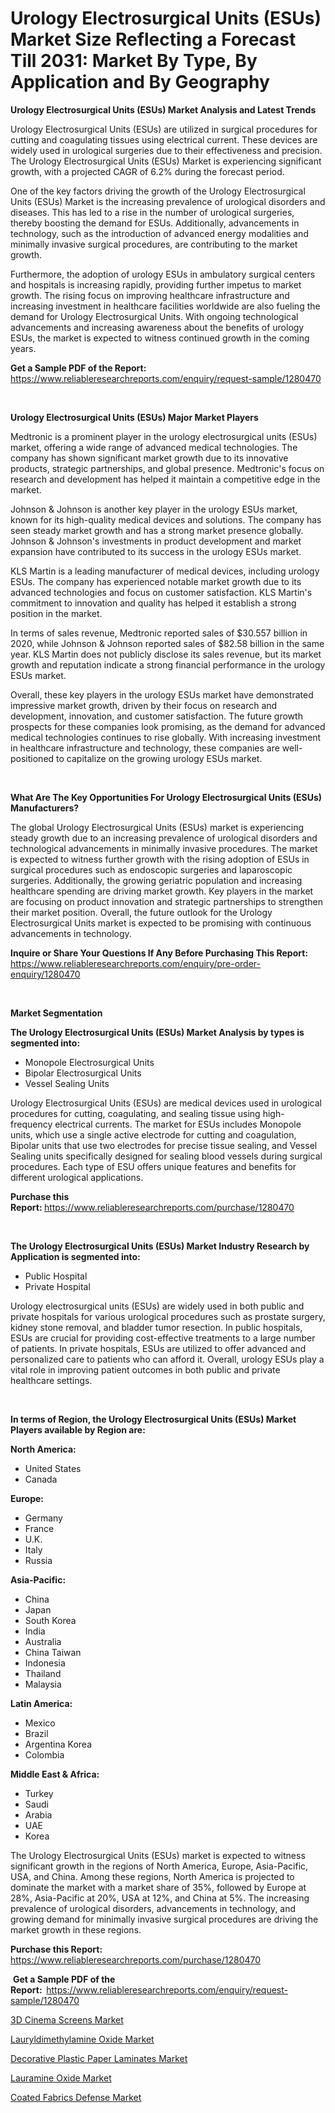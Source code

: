 <p><h1>Urology Electrosurgical Units (ESUs) Market Size Reflecting a Forecast Till 2031: Market By Type, By Application and By Geography</h1></p><p><strong>Urology Electrosurgical Units (ESUs) Market Analysis and Latest Trends</strong></p>
<p><p>Urology Electrosurgical Units (ESUs) are utilized in surgical procedures for cutting and coagulating tissues using electrical current. These devices are widely used in urological surgeries due to their effectiveness and precision. The Urology Electrosurgical Units (ESUs) Market is experiencing significant growth, with a projected CAGR of 6.2% during the forecast period. </p><p>One of the key factors driving the growth of the Urology Electrosurgical Units (ESUs) Market is the increasing prevalence of urological disorders and diseases. This has led to a rise in the number of urological surgeries, thereby boosting the demand for ESUs. Additionally, advancements in technology, such as the introduction of advanced energy modalities and minimally invasive surgical procedures, are contributing to the market growth.</p><p>Furthermore, the adoption of urology ESUs in ambulatory surgical centers and hospitals is increasing rapidly, providing further impetus to market growth. The rising focus on improving healthcare infrastructure and increasing investment in healthcare facilities worldwide are also fueling the demand for Urology Electrosurgical Units. With ongoing technological advancements and increasing awareness about the benefits of urology ESUs, the market is expected to witness continued growth in the coming years.</p></p>
<p><strong>Get a Sample PDF of the Report:&nbsp;</strong> <a href="https://www.reliableresearchreports.com/enquiry/request-sample/1280470">https://www.reliableresearchreports.com/enquiry/request-sample/1280470</a></p>
<p>&nbsp;</p>
<p><strong>Urology Electrosurgical Units (ESUs) Major Market Players</strong></p>
<p><p>Medtronic is a prominent player in the urology electrosurgical units (ESUs) market, offering a wide range of advanced medical technologies. The company has shown significant market growth due to its innovative products, strategic partnerships, and global presence. Medtronic's focus on research and development has helped it maintain a competitive edge in the market.</p><p>Johnson & Johnson is another key player in the urology ESUs market, known for its high-quality medical devices and solutions. The company has seen steady market growth and has a strong market presence globally. Johnson & Johnson's investments in product development and market expansion have contributed to its success in the urology ESUs market.</p><p>KLS Martin is a leading manufacturer of medical devices, including urology ESUs. The company has experienced notable market growth due to its advanced technologies and focus on customer satisfaction. KLS Martin's commitment to innovation and quality has helped it establish a strong position in the market.</p><p>In terms of sales revenue, Medtronic reported sales of $30.557 billion in 2020, while Johnson & Johnson reported sales of $82.58 billion in the same year. KLS Martin does not publicly disclose its sales revenue, but its market growth and reputation indicate a strong financial performance in the urology ESUs market.</p><p>Overall, these key players in the urology ESUs market have demonstrated impressive market growth, driven by their focus on research and development, innovation, and customer satisfaction. The future growth prospects for these companies look promising, as the demand for advanced medical technologies continues to rise globally. With increasing investment in healthcare infrastructure and technology, these companies are well-positioned to capitalize on the growing urology ESUs market.</p></p>
<p>&nbsp;</p>
<p><strong>What Are The Key Opportunities For Urology Electrosurgical Units (ESUs) Manufacturers?</strong></p>
<p><p>The global Urology Electrosurgical Units (ESUs) market is experiencing steady growth due to an increasing prevalence of urological disorders and technological advancements in minimally invasive procedures. The market is expected to witness further growth with the rising adoption of ESUs in surgical procedures such as endoscopic surgeries and laparoscopic surgeries. Additionally, the growing geriatric population and increasing healthcare spending are driving market growth. Key players in the market are focusing on product innovation and strategic partnerships to strengthen their market position. Overall, the future outlook for the Urology Electrosurgical Units market is expected to be promising with continuous advancements in technology.</p></p>
<p><strong>Inquire or Share Your Questions If Any Before Purchasing This Report:</strong> <a href="https://www.reliableresearchreports.com/enquiry/pre-order-enquiry/1280470">https://www.reliableresearchreports.com/enquiry/pre-order-enquiry/1280470</a></p>
<p>&nbsp;</p>
<p><strong>Market Segmentation</strong></p>
<p><strong>The Urology Electrosurgical Units (ESUs) Market Analysis by types is segmented into:</strong></p>
<p><ul><li>Monopole Electrosurgical Units</li><li>Bipolar Electrosurgical Units</li><li>Vessel Sealing Units</li></ul></p>
<p><p>Urology Electrosurgical Units (ESUs) are medical devices used in urological procedures for cutting, coagulating, and sealing tissue using high-frequency electrical currents. The market for ESUs includes Monopole units, which use a single active electrode for cutting and coagulation, Bipolar units that use two electrodes for precise tissue sealing, and Vessel Sealing units specifically designed for sealing blood vessels during surgical procedures. Each type of ESU offers unique features and benefits for different urological applications.</p></p>
<p><strong>Purchase this Report:&nbsp;</strong><a href="https://www.reliableresearchreports.com/purchase/1280470">https://www.reliableresearchreports.com/purchase/1280470</a></p>
<p>&nbsp;</p>
<p><strong>The Urology Electrosurgical Units (ESUs) Market Industry Research by Application is segmented into:</strong></p>
<p><ul><li>Public Hospital</li><li>Private Hospital</li></ul></p>
<p><p>Urology electrosurgical units (ESUs) are widely used in both public and private hospitals for various urological procedures such as prostate surgery, kidney stone removal, and bladder tumor resection. In public hospitals, ESUs are crucial for providing cost-effective treatments to a large number of patients. In private hospitals, ESUs are utilized to offer advanced and personalized care to patients who can afford it. Overall, urology ESUs play a vital role in improving patient outcomes in both public and private healthcare settings.</p></p>
<p>&nbsp;</p>
<p><strong>In terms of Region, the Urology Electrosurgical Units (ESUs) Market Players available by Region are:</strong></p>
<p>
    <p> <strong> North America: </strong>
        <ul>
            <li>United States</li>
            <li>Canada</li>
        </ul>
        </p> 
    <p> <strong> Europe: </strong>
        <ul>
            <li>Germany</li>
            <li>France</li>
            <li>U.K.</li>
            <li>Italy</li>
            <li>Russia</li>
        </ul>
        </p> 
    <p> <strong> Asia-Pacific: </strong>
        <ul>
            <li>China</li>
            <li>Japan</li>
            <li>South Korea</li>
            <li>India</li>
            <li>Australia</li>
            <li>China Taiwan</li>
            <li>Indonesia</li>
            <li>Thailand</li>
            <li>Malaysia</li>
        </ul>
        </p> 
    <p> <strong> Latin America: </strong>
        <ul>
            <li>Mexico</li>
            <li>Brazil</li>
            <li>Argentina Korea</li>
            <li>Colombia</li>
        </ul>
        </p> 
    <p> <strong> Middle East & Africa: </strong>
        <ul>
            <li>Turkey</li>
            <li>Saudi</li>
            <li>Arabia</li>
            <li>UAE</li>
            <li>Korea</li>
        </ul>
    </p>
    </p>
<p><p>The Urology Electrosurgical Units (ESUs) market is expected to witness significant growth in the regions of North America, Europe, Asia-Pacific, USA, and China. Among these regions, North America is projected to dominate the market with a market share of 35%, followed by Europe at 28%, Asia-Pacific at 20%, USA at 12%, and China at 5%. The increasing prevalence of urological disorders, advancements in technology, and growing demand for minimally invasive surgical procedures are driving the market growth in these regions.</p></p>
<p><strong>Purchase this Report: </strong><a href="https://www.reliableresearchreports.com/purchase/1280470">https://www.reliableresearchreports.com/purchase/1280470</a></p>
<p>&nbsp;<strong>Get a Sample PDF of the Report:&nbsp;&nbsp;</strong><a href="https://www.reliableresearchreports.com/enquiry/request-sample/1280470">https://www.reliableresearchreports.com/enquiry/request-sample/1280470</a></p>
<p><strong></strong></p>
<p><p><a href="https://medium.com/@catherinemartinez15/3d-cinema-screens-market-insight-market-trends-growth-forecasted-from-2024-to-2031-ed12e24e6fe5">3D Cinema Screens Market</a></p><p><a href="https://medium.com/@loririce03/lauryldimethylamine-oxide-market-size-reveals-the-best-marketing-channels-in-global-industry-418680b08469">Lauryldimethylamine Oxide Market</a></p><p><a href="https://github.com/suaretopek9/Market-Research-Report-List-1/blob/main/decorative-plastic-paper-laminates-market.md">Decorative Plastic Paper Laminates Market</a></p><p><a href="https://medium.com/@loririce03/lauramine-oxide-market-report-reveals-the-latest-trends-and-growth-opportunities-of-this-market-ef65c583f418">Lauramine Oxide Market</a></p><p><a href="https://github.com/moyahfrancoestellec51j635wcx/Market-Research-Report-List-1/blob/main/coated-fabrics-defense-market.md">Coated Fabrics Defense Market</a></p></p>